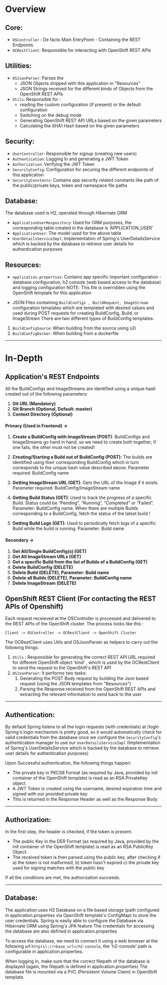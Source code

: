 # Overview

## Core:

 - `OSController` : De facto Main EntryPoint - Containing the REST Endpoints
 - `OCRestClient`: Responsible for interacting with OpenShift REST APIs

## Utilities:

 - `OSJsonParser`: Parses the 
	- JSON Objects shipped with this application in "Resources"
 	- JSON Strings received for the different kinds of Objects from the OpenShift REST APIs
 - `Utils`: Responsible for :
	- reading the custom configuration (if present) or the default configuration
	- Switching on the debug mode
	- Generating OpenShift REST API URLs based on the given parameters
	- Calculating the SHA1 Hash based on the given parameters

## Security:

 - `UserController`: Responsible for signup (creating new users)
 - `Authentication`: Logging In and generating a JWT Token
 - `Authorization`: Verifying the JWT Token
 - `SecurityConfig`: Configuration for securing the different endpoints of this application
 - `SecurityConstants`: Contains app security related constants like path of the public/private keys, token and namespace file paths 

## Database:
The database used is H2, operated through Hibernate ORM
 
 - `ApplicationUserRespository`: Used for ORM purposes, the corresponding table created in the database is ‘APPLICATION_USER’
 - `ApplicationUser`: The model used for the above table
 - `UserDetailsServiceImpl`: Implementation of Spring's UserDetailsService which is backed by the database to retrieve user details for authentication purposes

## Resources:

 - `application.properties`: Contains app specific important configuration - database configuration, h2 console (web based access to the database) and logging configuration
NOTE: This file is overridden using the OpenShift template for this application

 - JSON Files containing `BuildConfigs , BuildRequest, ImageStream` configuration templates which are templated with desired values and used during POST requests for creating BuildConfig, Build, or ImageStream
 There are two different types of BuildConfig templates:
 1. `BuildConfigSource`: When building from the source using s2i
 2. `BuildConfigDocker`: When building from a dockerfile

___

# In-Depth

## Application's REST Endpoints

All the BuildConfigs and ImageStreams are identified using a unique hash created out of the following parameters:
1. **Git URL (Mandatory)**
2. **Git Branch (Optional, Default: master)**
3. **Context Directory (Optional)**

#### Primary (Used in Frontend) -> 
1. **Create a BuildConfig with ImageStream (POST)**: BuildConfigs and ImageStreams go hand in hand, so we need to create both together, if one fails, the other must not be created!

2. **Creating/Starting a Build out of BuildConfig (POST)**: The builds are identified using their corresponding BuildConfig which in turn corresponds to the unique hash value described above.
Parameter required: BuildConfig name

3. **Getting ImageStream URL (GET)**: Gets the URL of the Image if it exists.
Parameter required: BuildConfig/ImageStream name

4. **Getting Build Status (GET)**: Used to track the progress of a specific Build. Status could be “Pending”, “Running”, “Completed” or “Failed”.
Parameter: BuildConfig name. When there are multiple Builds corresponding to a BuildConfig, fetch the status of the latest build !

5. **Getting Build Logs (GET)**: Used to periodically fetch logs of a specific Build while the build is running.
Parameter: Build name


#### Secondary ->

1. **Get All/Single BuildConfig(s) (GET)**
2. **Get All ImageStream URLs (GET)**
3. **Get a specific Build from the list of Builds of a BuildConfig (GET)**
4. **Delete BuildConfig (DELETE)**
5. **Delete Build (DELETE), Parameter: Build name**
6. **Delete all Builds (DELETE), Parameter: BuildConfig name**
7. **Delete ImageStream (DELETE)**


## OpenShift REST Client (For contacting the REST APIs of Openshift)

Each request receieved at the OSController is processed and delivered to the REST APIs of the OpenShift cluster. The process looks like this :

	Client -> OSController -> OCRestClient -> OpenShift Cluster

The OCRestClient uses Utils and OSJsonParser as helpers to carry out the following things:
1. `Utils` : Responsible for generating the correct REST API URL required for different OpenShift object 'kind' , which is used by the OCRestClient to send the request to the OpenShift's REST API
2. `OSJsonParser`: It performs two tasks:
	1. Generating the POST Body request by building the Json based request (using the JSON templates from "Resources")
	2. Parsing the Response received from the OpenShift REST APIs and extracting the relevant information to send back to the user
	
---

## Authentication:
By default Spring listens to all the login requests (with credentials) at /login
Spring's login mechanism is pretty good, so it would automatically check for valid credentials from the database once we configure the `SecurityConfig`'s authentication manager to use our `UserDetailsServiceImpl` (Implementation of Spring's UserDetailsService which is backed by the database to retrieve user details for authentication purposes)

Upon Successful authentication, the following things happen:

 * The private key in PKCS8 Format (as required by Java, provided by init container of the OpenShift template) is read as an RSA PrivateKey object.
 * A JWT Token is created using the username, desired expiration time and signed with our provided private key
 * This is returned in the Response Header as well as the Response Body

---

## Authorization:

In the first step, the header is checked, if the token is present. 

 *  The public Key in the DER Format (as required by Java, provided by the init container of the OpenShift template) is read as an RSA PublicKey Object.
 *  The received token is then parsed using the public key, after checking if a) the token is not malformed, b) token hasn’t expired c) the private key used for signing matches with the public key

If all the conditions are met, the authorization succeeds.

---

## Database:

The application uses H2 Database on a file based storage (path configured in application.properties via OpenShift template's ConfigMap) to store the user credentials.
Spring is easily able to configure the Database via Hibernate ORM using Spring's JPA feature
The credentials for accessing the database are also defined in application.properties

To access the database, we need to connect it using a web browser at the following url `http(s)://<base_url>/h2-console`, the 'h2-console' path is configurable in application.properties.

When logging in, make sure that the correct filepath of the database is displayed (again, the filepath is defined in application.properties)
The database file is mounted via a PVC (Persistent Volume Claim) in OpenShift template.
